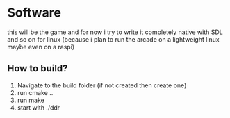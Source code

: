 # Software

this will be the game and for now i try to write it completely native with SDL and so on for linux (because i plan to run the arcade on a lightweight linux maybe even on a raspi)

## How to build?

1. Navigate to the build folder (if not created then create one)
2. run cmake ..
3. run make
4. start with ./ddr

